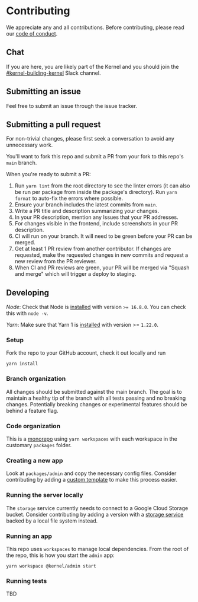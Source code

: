 # Contributing

We appreciate any and all contributions. Before contributing, please read our [code of conduct](CODE_OF_CONDUCT.md).

## Chat

If you are here, you are likely part of the Kernel and you should join the [#kernel-building-kernel](https://app.slack.com/client/T016DS66R99/C031ES44SA3) Slack channel.

## Submitting an issue

Feel free to submit an issue through the issue tracker.

## Submitting a pull request

For non-trivial changes, please first seek a conversation to avoid any unnecessary work.

You'll want to fork this repo and submit a PR from your fork to this repo's `main` branch.

When you're ready to submit a PR:

1. Run `yarn lint` from the root directory to see the linter errors (it can also be run per package from inside the package's directory). Run `yarn format` to auto-fix the errors where possible.
1. Ensure your branch includes the latest commits from `main`.
1. Write a PR title and description summarizing your changes.
1. In your PR description, mention any Issues that your PR addresses.
1. For changes visible in the frontend, include screenshots in your PR description.
1. CI will run on your branch. It will need to be green before your PR can be merged.
1. Get at least 1 PR review from another contributor. If changes are requested, make the requested changes in new commits and request a new review from the PR reviewer.
1. When CI and PR reviews are green, your PR will be merged via "Squash and merge" which will trigger a deploy to staging.


## Developing

_Node_: Check that Node is [installed](https://nodejs.org/en/download/) with version `>= 16.8.0`. You can check this with `node -v`.

_Yarn_: Make sure that Yarn 1 is [installed](https://classic.yarnpkg.com/en/docs/install) with version >= `1.22.0`.

### Setup

Fork the repo to your GitHub account, check it out locally and run

`yarn install`

### Branch organization

All changes should be submitted against the main branch. The goal is to maintain a healthy tip of the branch with all tests passing and no breaking changes. Potentially breaking changes or experimental features should be behind a feature flag.


### Code organization

This is a [monorepo](https://danluu.com/monorepo/) using `yarn workspaces` with each workspace in the customary `packages` folder. 

### Creating a new app

Look at `packages/admin` and copy the necessary config files. Consider contributing by adding a [custom template](https://create-react-app.dev/docs/custom-templates/) to make this process easier.

### Running the server locally

The `storage` service currently needs to connect to a Google Cloud Storage bucket. Consider contributing by adding a version with a [storage service](https://github.com/kernel-community/services/blob/main/packages/storage/src/services/storage.js) backed by a local file system instead.

### Running an app

This repo uses `workspaces` to manage local dependencies. From the root of the repo, this is how you start the `admin` app:

```
yarn workspace @kernel/admin start
```

### Running tests

TBD

